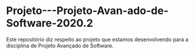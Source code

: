 # Projeto---Projeto-Avan-ado-de-Software-2020.2
Este repositório diz respeito ao projeto que estamos desenvolvendo para a disciplina de Projeto Avançado de Software.
